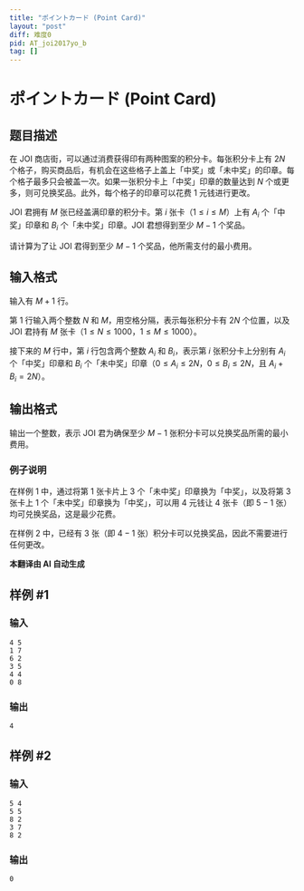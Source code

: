 ```yaml
---
title: "ポイントカード (Point Card)"
layout: "post"
diff: 难度0
pid: AT_joi2017yo_b
tag: []
---
```


# ポイントカード (Point Card)

## 题目描述

在 JOI 商店街，可以通过消费获得印有两种图案的积分卡。每张积分卡上有 $2N$ 个格子，购买商品后，有机会在这些格子上盖上「中奖」或「未中奖」的印章。每个格子最多只会被盖一次。如果一张积分卡上「中奖」印章的数量达到 $N$ 个或更多，则可兑换奖品。此外，每个格子的印章可以花费 $1$ 元钱进行更改。

JOI 君拥有 $M$ 张已经盖满印章的积分卡。第 $i$ 张卡（$1 \leq i \leq M$）上有 $A_i$ 个「中奖」印章和 $B_i$ 个「未中奖」印章。JOI 君想得到至少 $M - 1$ 个奖品。

请计算为了让 JOI 君得到至少 $M - 1$ 个奖品，他所需支付的最小费用。

## 输入格式

输入有 $M + 1$ 行。

第 1 行输入两个整数 $N$ 和 $M$，用空格分隔，表示每张积分卡有 $2N$ 个位置，以及 JOI 君持有 $M$ 张卡（$1 \leq N \leq 1000$，$1 \leq M \leq 1000$）。

接下来的 $M$ 行中，第 $i$ 行包含两个整数 $A_i$ 和 $B_i$，表示第 $i$ 张积分卡上分别有 $A_i$ 个「中奖」印章和 $B_i$ 个「未中奖」印章（$0 \leq A_i \leq 2N$，$0 \leq B_i \leq 2N$，且 $A_i + B_i = 2N$）。

## 输出格式

输出一个整数，表示 JOI 君为确保至少 $M - 1$ 张积分卡可以兑换奖品所需的最小费用。

### 例子说明

在样例 1 中，通过将第 $1$ 张卡片上 $3$ 个「未中奖」印章换为「中奖」，以及将第 $3$ 张卡上 $1$ 个「未中奖」印章换为「中奖」，可以用 $4$ 元钱让 $4$ 张卡（即 $5 - 1$ 张）均可兑换奖品，这是最少花费。

在样例 2 中，已经有 $3$ 张（即 $4 - 1$ 张）积分卡可以兑换奖品，因此不需要进行任何更改。

 **本翻译由 AI 自动生成**

## 样例 #1

### 输入

```
4 5
1 7
6 2
3 5
4 4
0 8
```

### 输出

```
4
```

## 样例 #2

### 输入

```
5 4
5 5
8 2
3 7
8 2
```

### 输出

```
0
```

